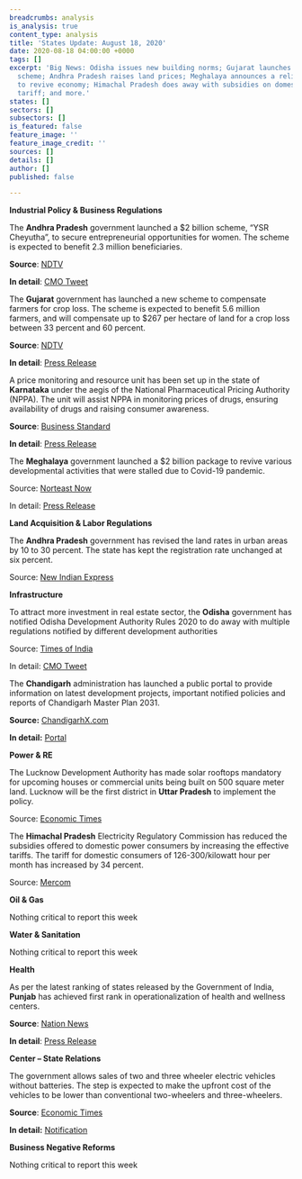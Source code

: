 ```yaml
---
breadcrumbs: analysis
is_analysis: true
content_type: analysis
title: 'States Update: August 18, 2020'
date: 2020-08-18 04:00:00 +0000
tags: []
excerpt: 'Big News: Odisha issues new building norms; Gujarat launches a crop insurance
  scheme; Andhra Pradesh raises land prices; Meghalaya announces a relief package
  to revive economy; Himachal Pradesh does away with subsidies on domestic electricity
  tariff; and more.'
states: []
sectors: []
subsectors: []
is_featured: false
feature_image: ''
feature_image_credit: ''
sources: []
details: []
author: []
published: false

---
```

**Industrial Policy & Business Regulations**

The **Andhra Pradesh** government launched a $2 billion scheme, “YSR Cheyutha”, to secure entrepreneurial opportunities for women. The scheme is expected to benefit 2.3 million beneficiaries.

**Source**: [NDTV](https://www.ndtv.com/top-stories/andhra-pradesh-chief-minister-ys-jagan-mohan-reddy-launches-rs-17-000-crore-scheme-to-empower-women-2278552)

**In detail**: [CMO Tweet](https://twitter.com/AndhraPradeshCM/status/1293435743914692610?s=20)

The **Gujarat** government has launched a new scheme to compensate farmers for crop loss. The scheme is expected to benefit 5.6 million farmers, and will compensate up to $267 per hectare of land for a crop loss between 33 percent and 60 percent.

**Source**: [NDTV](https://www.ndtv.com/india-news/gujarat-government-launches-new-scheme-to-compensate-farmers-for-crop-loss-2277151)

**In detail**: [Press Release](https://gujaratinformation.net/article/?id=MTk0NDY=)

A price monitoring and resource unit has been set up in the state of **Karnataka** under the aegis of the National Pharmaceutical Pricing Authority (NPPA). The unit will assist NPPA in monitoring prices of drugs, ensuring availability of drugs and raising consumer awareness.

**Source**: [Business Standard](https://www.business-standard.com/article/economy-policy/drug-price-monitoring-unit-set-up-in-karnataka-under-aegis-of-nppa-120081301864_1.html)

**In detail**: [Press Release](https://pib.gov.in/PressReleasePage.aspx?PRID=1645545)

The **Meghalaya** government launched a $2 billion package to revive various developmental activities that were stalled due to Covid-19 pandemic.

Source: [Norteast Now](https://www.newindianexpress.com/nation/2020/aug/15/meghalaya-launches-programme-to-revive-activities-stalled-due-to-covid-outbreak-2183864.html)

In detail: [Press Release](https://meghalaya.gov.in/sites/default/files/press_release/Independence_Day_2020_CM_Speech.pdf)

**Land Acquisition & Labor Regulations**

The **Andhra Pradesh** government has revised the land rates in urban areas by 10 to 30 percent. The state has kept the registration rate unchanged at six percent.

Source: [New Indian Express](https://www.newindianexpress.com/states/andhra-pradesh/2020/aug/11/andhra-pradesh-government-enhances-land-value-in-urban-areas-eyes-additional-revenue-2181851.html)

**Infrastructure**

To attract more investment in real estate sector, the **Odisha** government has notified Odisha Development Authority Rules 2020 to do away with multiple regulations notified by different development authorities

Source: [Times of India](https://timesofindia.indiatimes.com/city/bhubaneswar/odisha-government-issues-new-building-rules-to-boost-covid-hit-real-estate-sector/articleshow/77548195.cms)

In detail: [CMO Tweet](https://twitter.com/CMO_Odisha/status/1294262142670053377?s=20)

The **Chandigarh** administration has launched a public portal to provide information on latest development projects, important notified policies and reports of Chandigarh Master Plan 2031.

**Source:** [ChandigarhX.com](https://chandigarhx.com/chandigarhdedicated-portal-for-info-on-developmental-work-launched/)

**In detail:** [Portal](https://urbanplanning.chd.gov.in/)

**Power & RE**

The Lucknow Development Authority has made solar rooftops mandatory for upcoming houses or commercial units being built on 500 square meter land. Lucknow will be the first district in **Uttar Pradesh** to implement the policy.

Source: [Economic Times](https://energy.economictimes.indiatimes.com/news/renewable/lucknow-solar-rooftops-must-for-upcoming-houses-on-500sqm/77496017)

The **Himachal Pradesh** Electricity Regulatory Commission has reduced the subsidies offered to domestic power consumers by increasing the effective tariffs. The tariff for domestic consumers of 126-300/kilowatt hour per month has increased by 34 percent.

Source: [Mercom](https://mercomindia.com/himachal-pradesh-reduces-subsidies/)

**Oil & Gas**

Nothing critical to report this week

**Water & Sanitation**

Nothing critical to report this week

**Health**

As per the latest ranking of states released by the Government of India, **Punjab** has achieved first rank in operationalization of health and wellness centers.

**Source**: [Nation News](https://nationnews.in/punjab-achieves-1st-rank-in-operationalisation-of-hwcs-balbir-singh-sidhu/)

**In detail**: [Press Release](http://diprpunjab.gov.in/?q=content/punjab-achieves-1st-rank-operationalisation-hwcs-balbir-singh-sidhu)

**Center – State Relations**

The government allows sales of two and three wheeler electric vehicles without batteries. The step is expected to make the upfront cost of the vehicles to be lower than conventional two-wheelers and three-wheelers.

**Source**: [Economic Times](https://energy.economictimes.indiatimes.com/news/power/govt-allows-sale-and-registration-of-evs-without-batteries-move-likely-to-push-battery-swapping/77516077)

**In detail:** [Notification](https://twitter.com/MORTHIndia/status/1293562252813979651?s=20)

**Business Negative Reforms**

Nothing critical to report this week